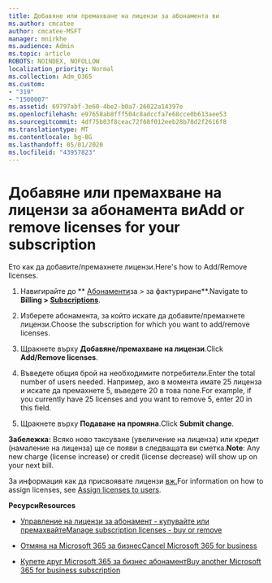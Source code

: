 ```yaml
---
title: Добавяне или премахване на лицензи за абонамента ви
ms.author: cmcatee
author: cmcatee-MSFT
manager: mnirkhe
ms.audience: Admin
ms.topic: article
ROBOTS: NOINDEX, NOFOLLOW
localization_priority: Normal
ms.collection: Adm_O365
ms.custom:
- "319"
- "1500007"
ms.assetid: 69797abf-3e60-4be2-b0a7-26022a14397e
ms.openlocfilehash: e97658ab8fff504c8adccfa7e68cce0b613aee53
ms.sourcegitcommit: 4df75b03f8ceac72f68f012eeb28b78d2f2616f8
ms.translationtype: MT
ms.contentlocale: bg-BG
ms.lasthandoff: 05/01/2020
ms.locfileid: "43957823"
---
```

# <a name="add-or-remove-licenses-for-your-subscription"></a><span data-ttu-id="016a1-102">Добавяне или премахване на лицензи за абонамента ви</span><span class="sxs-lookup"><span data-stu-id="016a1-102">Add or remove licenses for your subscription</span></span>

<span data-ttu-id="016a1-103">Ето как да добавите/премахнете лицензи.</span><span class="sxs-lookup"><span data-stu-id="016a1-103">Here's how to Add/Remove licenses.</span></span>
  
1. <span data-ttu-id="016a1-104">Навигирайте до \*\* [Абонаменти](https://portal.office.com/adminportal/home#/subscriptions)за > за фактуриране\*\*.</span><span class="sxs-lookup"><span data-stu-id="016a1-104">Navigate to **Billing > [Subscriptions](https://portal.office.com/adminportal/home#/subscriptions)**.</span></span>

2. <span data-ttu-id="016a1-105">Изберете абонамента, за който искате да добавите/премахнете лицензи.</span><span class="sxs-lookup"><span data-stu-id="016a1-105">Choose the subscription for which you want to add/remove licenses.</span></span>

3. <span data-ttu-id="016a1-106">Щракнете върху **Добавяне/премахване на лицензи**.</span><span class="sxs-lookup"><span data-stu-id="016a1-106">Click **Add/Remove licenses**.</span></span>

4. <span data-ttu-id="016a1-107">Въведете общия брой на необходимите потребители.</span><span class="sxs-lookup"><span data-stu-id="016a1-107">Enter the total number of users needed.</span></span> <span data-ttu-id="016a1-108">Например, ако в момента имате 25 лиценза и искате да премахнете 5, въведете 20 в това поле.</span><span class="sxs-lookup"><span data-stu-id="016a1-108">For example, if you currently have 25 licenses and you want to remove 5, enter 20 in this field.</span></span>

5. <span data-ttu-id="016a1-109">Щракнете върху **Подаване на промяна**.</span><span class="sxs-lookup"><span data-stu-id="016a1-109">Click **Submit change**.</span></span>

<span data-ttu-id="016a1-110">**Забележка:** Всяко ново таксуване (увеличение на лиценза) или кредит (намаление на лиценза) ще се появи в следващата ви сметка.</span><span class="sxs-lookup"><span data-stu-id="016a1-110">**Note**: Any new charge (license increase) or credit (license decrease) will show up on your next bill.</span></span>

<span data-ttu-id="016a1-111">За информация как да присвоявате лицензи [вж.](https://docs.microsoft.com/microsoft-365/admin/manage/assign-licenses-to-users)</span><span class="sxs-lookup"><span data-stu-id="016a1-111">For information on how to assign licenses, see [Assign licenses to users](https://docs.microsoft.com/microsoft-365/admin/manage/assign-licenses-to-users).</span></span>

 <span data-ttu-id="016a1-112">**Ресурси**</span><span class="sxs-lookup"><span data-stu-id="016a1-112">**Resources**</span></span>
  
- [<span data-ttu-id="016a1-113">Управление на лицензи за абонамент - купувайте или премахвайте</span><span class="sxs-lookup"><span data-stu-id="016a1-113">Manage subscription licenses - buy or remove</span></span>](https://docs.microsoft.com/microsoft-365/commerce/licenses/buy-licenses)

- [<span data-ttu-id="016a1-114">Отмяна на Microsoft 365 за бизнес</span><span class="sxs-lookup"><span data-stu-id="016a1-114">Cancel Microsoft 365 for business</span></span>](https://support.office.com/article/Cancel-Office-365-for-business-b1bc0bef-4608-4601-813a-cdd9f746709a)

- [<span data-ttu-id="016a1-115">Купете друг Microsoft 365 за бизнес абонамент</span><span class="sxs-lookup"><span data-stu-id="016a1-115">Buy another Microsoft 365 for business subscription</span></span>](https://support.office.com/article/Buy-another-Office-365-for-business-subscription-fab3b86c-3359-4042-8692-5d4dc7550b7c)

